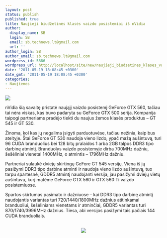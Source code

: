 ```yaml
---
layout: post
status: publish
published: true
title: Naujieji biudžetinės klasės vaizdo posistemiai iš nVidia
author:
  display_name: SB
  login: SB
  email: sb.technews.lt@gmail.com
  url: ''
author_login: SB
author_email: sb.technews.lt@gmail.com
wordpress_id: 5886
wordpress_url: http://localhost/site/new/naujieji_biudzetines_klases_vaizdo_posistemiai_is_nvidia/
date: '2011-05-19 18:08:45 +0300'
date_gmt: '2011-05-19 18:08:45 +0300'
categories:
- Naujienos
---
```

<div class="imgright"><img src="http://technews.lt/upload/nvidiageforcegt530oem02-575x414.jpg"  /></div>
<p>nVidia šią savaitę pristatė naująjį vaizdo posistemį GeForce GTX 560, tačiau tai nėra viskas, kas buvo padaryta su GeForce GTX 500 serija. Kompanija taipogi partneriams pradėjo tiekti du naujus žemos klasės produktus – GT 545 ir GT 530.</p>
<p>Žinoma, kol kas jų negalima įsigyti parduotuvėse, tačiau nežinia, kaip bus ateityje. Štai GeForce GT 530 naudoja vieno lizdo, ypač mažą aušintuvą, turi 96 CUDA branduolius bei 128 bitų pralaidos 1 arba 2GB talpos DDR3 tipo darbinę atmintį. Branduolys vaizdo posistemyje dirba 700MHz dažniu, šešėliniai vienetai 1400MHz, o atmintis – 1796MHz dažniu.</p>
<p>Partneriai sulaukė dviejų skirtingų GeFore GT 545 versijų. Viena iš jų pasižymi DDR3 tipo darbine atminti ir naudoja vieno lizdo aušintuvą, tuo tarpu spartesnė, GDDR5 atmintį naudojanti versija, jau pasižymi dviejų vietų aušintuvu, kurį matėme GeForce GTX 560 ir GTX 560 Ti vaizdo posistemiuose.</p>
<p>Spartos skirtumas pasimato ir dažniuose – kai DDR3 tipo darbinę atmintį naudojantis variantas turi 720/1440/1800MHz dažnius atitinkamai branduoliui, šešėliniams vienetams ir atminčiai, GDDR5 variantas turi 870/1740/3996MHz dažnius. Tiesa, abi versijos pasižymi tais pačiais 144 CUDA branduoliais.</p>
<p><center><br /><img src="http://technews.lt/upload/nvidiageforcegt545gddr5oem01-575x330.jpg" /><br /></center><br /></p>
